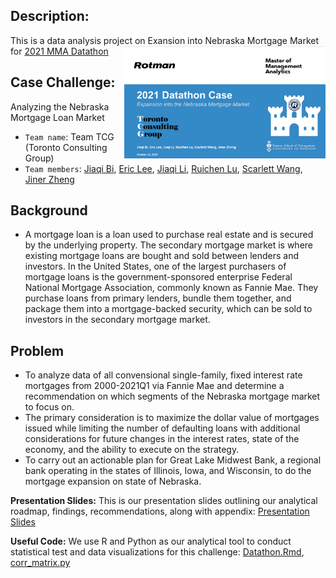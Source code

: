 ## Description:
This is a data analysis project on Exansion into Nebraska Mortgage Market for [2021 MMA Datathon](https://www.rotman.utoronto.ca/Degrees/MastersPrograms/MMA/datathon2021faq) <img src='datathon.png' align="right" height="180"/>


## Case Challenge: 
Analyzing the Nebraska Mortgage Loan Market
- `Team name`: Team TCG (Toronto Consulting Group)
- `Team members`: [Jiaqi Bi](), [Eric Lee](), [Jiaqi Li](), [Ruichen Lu](), [Scarlett Wang](), [Jiner Zheng]()

## Background
- A mortgage loan is a loan used to purchase real estate and is secured by the underlying property. The secondary mortgage market is where existing mortgage loans are bought and sold between lenders and investors. In the United States, one of the largest purchasers of mortgage loans is the government-sponsored enterprise Federal National Mortgage Association, commonly known as Fannie Mae. They purchase loans from primary lenders, bundle them together, and package them into a mortgage-backed security, which can be sold to investors in the secondary mortgage market.

## Problem
- To analyze data of all convensional single-family, fixed interest rate mortgages from 2000-2021Q1 via Fannie Mae and determine a recommendation on which segments of the Nebraska mortgage market to focus on.
- The primary consideration is to maximize the dollar value of mortgages issued while limiting the number of defaulting loans with additional considerations for future changes in the interest rates, state of the economy, and the ability to execute on the strategy.
- To carry out an actionable plan for Great Lake Midwest Bank,  a regional bank operating in the states of Illinois, Iowa, and Wisconsin, to do the mortgage expansion on state of Nebraska.

**Presentation Slides:** This is our presentation slides outlining our analytical roadmap, findings, recommendations, along with appendix: [Presentation Slides](https://github.com/Cyanjiner/Mortgage-Market-Expansion/blob/main/Datathon%20-%20TCG%20Presentation.pptx.pdf)

**Useful Code:** We use R and Python as our analytical tool to conduct statistical test and data visualizations for this challenge: [Datathon.Rmd](https://github.com/Cyanjiner/Mortgage-Market-Expansion/blob/main/Datathon.Rmd), [corr_matrix.py](https://github.com/Cyanjiner/Mortgage-Market-Expansion/blob/main/corr_matrix.py)
